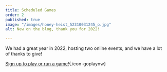 ```yaml
---
title: Scheduled Games
order: 2
published: true
image: "/images/honey-heist_52310031245_o.jpg"
alt: New on the blog, thank you for 2022!

---
```

We had a great year in 2022, hosting two online events, and we have a lot of thanks to give!

[Sign up to play or run a game!](/events){.icon-goplaynw}